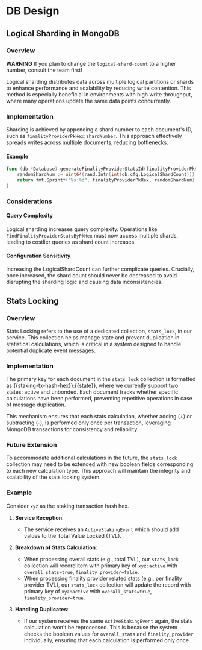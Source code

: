 # DB Design

## Logical Sharding in MongoDB

### Overview

**WARNING** If you plan to change the `logical-shard-count` to a higher number, 
consult the team first!

Logical sharding distributes data across multiple logical partitions or shards 
to enhance performance and scalability by reducing write contention. 
This method is especially beneficial in environments with high write throughput, 
where many operations update the same data points concurrently.

### Implementation

Sharding is achieved by appending a shard number to each document's ID, 
such as `finalityProviderPkHex:shardNumber`. This approach effectively spreads 
writes across multiple documents, reducing bottlenecks.

#### Example
```go
func (db *Database) generateFinalityProviderStatsId(finalityProviderPkHex string) string {
    randomShardNum := uint64(rand.Intn(int(db.cfg.LogicalShardCount)))
    return fmt.Sprintf("%s:%d", finalityProviderPkHex, randomShardNum)
}
```

### Considerations

#### Query Complexity

Logical sharding increases query complexity. 
Operations like `FindFinalityProviderStatsByPkHex` must now access multiple shards, 
leading to costlier queries as shard count increases.

#### Configuration Sensitivity

Increasing the LogicalShardCount can further complicate queries. 
Crucially, once increased, the shard count should never be decreased to avoid 
disrupting the sharding logic and causing data inconsistencies.

## Stats Locking

### Overview
Stats Locking refers to the use of a dedicated collection, `stats_lock`, in our service. 
This collection helps manage state and prevent duplication in statistical calculations, 
which is critical in a system designed to handle potential duplicate event messages.

### Implementation

The primary key for each document in the `stats_lock` collection is 
formatted as {{staking-tx-hash-hex}}:{{state}}, 
where we currently support two states: active and unbonded. Each document tracks 
whether specific calculations have been performed, 
preventing repetitive operations in case of message duplication.

This mechanism ensures that each stats calculation, 
whether adding (+) or subtracting (-), is performed only once per transaction, 
leveraging MongoDB transactions for consistency and reliability.

### Future Extension

To accommodate additional calculations in the future, 
the `stats_lock` collection may need to be extended with new boolean fields 
corresponding to each new calculation type. 
This approach will maintain the integrity and scalability of the stats locking system.

### Example

Consider `xyz` as the staking transaction hash hex.

1. **Service Reception**:
    - The service receives an `ActiveStakingEvent` which should add values to 
    the Total Value Locked (TVL).
  
2. **Breakdown of Stats Calculation**:
    - When processing overall stats (e.g., total TVL), our `stats_lock` collection 
    will record item with primary key of `xyz:active` with `overall_stats=true`, `finality_provider=false`.
    - When processing finality provider related stats (e.g., per finality provider TVL), 
    our `stats_lock` collection will update the record with primary key of  `xyz:active` 
    with `overall_stats=true`, `finality_provider=true`.
  
3. **Handling Duplicates**:
    - If our system receives the same `ActiveStakingEvent` again, 
    the stats calculation won't be reprocessed. 
    This is because the system checks the boolean values for `overall_stats` and 
    `finality_provider` individually, ensuring that each calculation is performed only once.